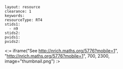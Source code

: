````
layout: resource
clearance: 1
keywords:
resourceType: RT4
stids1: 
  - n9
stids2:
pvids1:
pvids2:

````

<:= iframe("See http://nrich.maths.org/5776?mobile=1", "http://nrich.maths.org/5776?mobile=1", 700, 2300, image="thumbnail.png") :>

